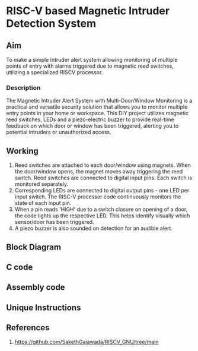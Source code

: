 # RISC-V based Magnetic Intruder Detection System
## Aim
To make a simple intruder alert system allowing monitoring of multiple points of entry with alarms triggered due to magnetic reed switches, utilizing a specialized RISCV processor.

### Description
The Magnetic Intruder Alert System with Multi-Door/Window Monitoring is a practical and versatile security solution that allows you to monitor multiple entry points in your home or workspace.
This DIY project utilizes magnetic reed switches, LEDs and a piezo-electric buzzer to provide real-time feedback on which door or window has been triggered, alerting you to potential intruders or unauthorized access.

## Working
1. Reed switches are attached to each door/window using magnets. When the door/window opens, the magnet moves away triggering the reed switch. Reed switches are connected to digital input pins. Each switch is monitored separately.
2. Corresponding LEDs are connected to digital output pins - one LED per input switch. The RISC-V processor code continuously monitors the state of each input pin.
3. When a pin reads 'HIGH' due to a switch closure on opening of a door, the code lights up the respective LED. This helps identify visually which sensor/door has been triggered.
4. A piezo buzzer is also sounded on detection for an audible alert.

## Block Diagram

## C code

## Assembly code

## Unique Instructions


## References
1. https://github.com/SakethGajawada/RISCV_GNU/tree/main

